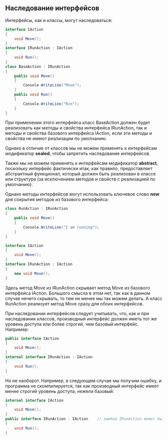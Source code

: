 ## Наследование интерфейсов

Интерфейсы, как и классы, могут наследоваться:

```cs
interface IAction
{
    void Move();
}
interface IRunAction : IAction
{
    void Run();
}
class BaseAction : IRunAction
{
    public void Move()
    {
        Console.WriteLine("Move");
    }
    public void Run()
    {
        Console.WriteLine("Run");
    }
}
```

При применении этого интерфейса класс BaseAction должен будет реализовать как методы и свойства интерфейса IRunAction, так и методы и 
свойства базового интерфейса IAction, если эти методы и свойства не имеют реализации по умолчанию.

Однако в отличие от классов мы не можем применять к интерфейсам модификатор **sealed**, чтобы запретить наследование интерфейсов.

Также мы не можем применять к интерфейсам модификатор **abstract**, поскольку интерфейс фактически итак, как правило, предоставляет абстрактный функционал, 
который должен быть реализован в классе или структуре (за исключением методов и свойств с реализацией по умолчанию).

Однако методы интерфейсов могут использовать ключевое слово **new** для сокрытия методов из базового интерфейса:

```cs
class RunAction : IRunAction
{
    public void Move()
    {
        Console.WriteLine("I am running");
    }
}

interface IAction
{
    void Move();
}
interface IRunAction : IAction
{
    new void Move();
}
```

Здесь метод Move из IRunAction скрывает метод Move из базового интерфейса IAction. Большого смысла в этом нет, 
так как в данном случае нечего скрывать, то тем не менее мы так можем делать. А класс RunAction реализует метод Move 
сразу для обоих интерфейсов.

При наследовании интерфейсов следует учитывать, что, как и при наследовании классов, производный интерфейс должен иметь 
тот же уровень доступа или более строгий, чем базовый интерфейс. Например:

```cs
public interface IAction
{
    void Move();
}
internal interface IRunAction : IAction
{
    void Run();
}
```

Но не наоборот. Например, в следующем случае мы получим ошибку, и программа не скомпилируется, так как производный 
интерфейс имеет менее строгий уровень доступа, нежели базовый:

```cs
internal interface IAction
{
    void Move();
}
public interface IRunAction : IAction    // ошибка IRunAction может быть только internal
{
    void Run();
}
```

